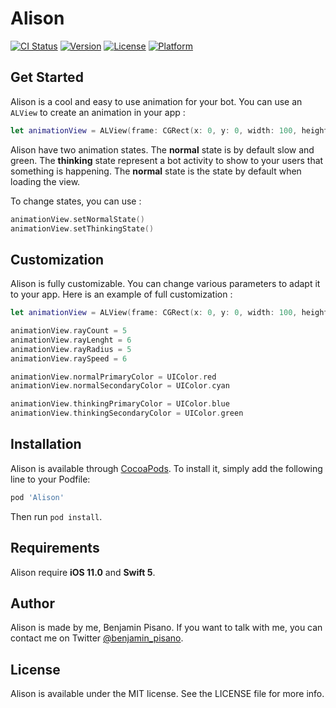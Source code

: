 # Alison

[![CI Status](https://img.shields.io/travis/bpisano/Alison.svg?style=flat)](https://travis-ci.org/bpisano/Alison)
[![Version](https://img.shields.io/cocoapods/v/Alison.svg?style=flat)](https://cocoapods.org/pods/Alison)
[![License](https://img.shields.io/cocoapods/l/Alison.svg?style=flat)](https://cocoapods.org/pods/Alison)
[![Platform](https://img.shields.io/cocoapods/p/Alison.svg?style=flat)](https://cocoapods.org/pods/Alison)

## Get Started

Alison is a cool and easy to use animation for your bot. You can use an `ALView` to create an animation in your app :

```swift
let animationView = ALView(frame: CGRect(x: 0, y: 0, width: 100, height: 100))
```

Alison have two animation states. The **normal** state is by default slow and green. The **thinking** state represent a bot activity to show to your users that something is happening. The **normal** state is the state by default when loading the view.

To change states, you can use :

```swift
animationView.setNormalState()
animationView.setThinkingState()
```

## Customization

Alison is fully customizable. You can change various parameters to adapt it to your app. Here is an example of full customization :

```swift
let animationView = ALView(frame: CGRect(x: 0, y: 0, width: 100, height: 100))

animationView.rayCount = 5
animationView.rayLenght = 6
animationView.rayRadius = 5
animationView.raySpeed = 6

animationView.normalPrimaryColor = UIColor.red
animationView.normalSecondaryColor = UIColor.cyan

animationView.thinkingPrimaryColor = UIColor.blue
animationView.thinkingSecondaryColor = UIColor.green
```

## Installation

Alison is available through [CocoaPods](https://cocoapods.org). To install
it, simply add the following line to your Podfile:

```ruby
pod 'Alison'
```

Then run `pod install`.

## Requirements

Alison require **iOS 11.0** and **Swift 5**.

## Author

Alison is made by me, Benjamin Pisano. If you want to talk with me, you can contact me on Twitter [@benjamin_pisano](https://twitter.com/benjamin_pisano).

## License

Alison is available under the MIT license. See the LICENSE file for more info.
